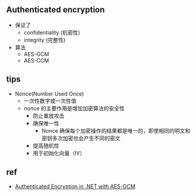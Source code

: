 
## Authenticated encryption
+ 保证了
    + confidentiality (机密性)
    + integrity (完整性)
+ 算法
    + AES-GCM
    + AES-CCM


## tips
+ Nonce(Number Used Once)
    + 一次性数字或一次性值
    + nonce 的主要作用是增加加密算法的安全性
        + 防止重放攻击
        + 确保唯一性
            +  Nonce 确保每个加密操作的结果都是唯一的，即使相同的明文和密钥多次加密也会产生不同的密文
        + 提高随机性
        + 用于初始化向量（IV）

## ref
+ [Authenticated Encryption in .NET with AES-GCM](https://www.scottbrady91.com/c-sharp/aes-gcm-dotnet)